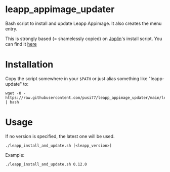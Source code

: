 # leapp_appimage_updater
Bash script to install and update Leapp Appimage. It also creates the menu entry.

This is strongly based (= shamelessly copied) on [Joplin](https://github.com/laurent22/joplin)'s install script. You can find it [here](https://github.com/laurent22/joplin/blob/dev/Joplin_install_and_update.sh)

# Installation
Copy the script somewhere in your `$PATH` or just alias something like "leapp-update" to:
```
wget -O - https://raw.githubusercontent.com/pusi77/leapp_appimage_updater/main/leapp_install_and_update.sh | bash
```

# Usage
If no version is specified, the latest one will be used.
```
./leapp_install_and_update.sh [<leapp_version>]
```
Example:
```
./leapp_install_and_update.sh 0.12.0
```
